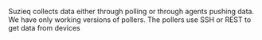 Suzieq collects data either through polling or through agents pushing data. 
We have only working versions of pollers. 
The pollers use SSH or REST to get data from devices